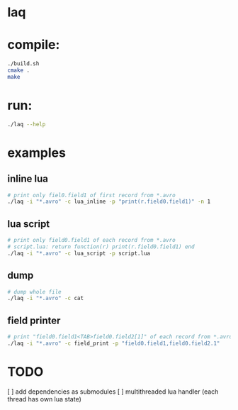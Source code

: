 laq
===

# compile:

```bash
./build.sh
cmake .
make
```

# run:

```bash
./laq --help
```

# examples
## inline lua

```bash
# print only fiel0.field1 of first record from *.avro
./laq -i "*.avro" -c lua_inline -p "print(r.field0.field1)" -n 1
```

## lua script

```bash
# print only field0.field1 of each record from *.avro
# script.lua: return function(r) print(r.field0.field1) end
./laq -i "*.avro" -c lua_script -p script.lua
```

## dump

```bash
# dump whole file
./laq -i "*.avro" -c cat
```

## field printer

```bash
# print "field0.field1<TAB>field0.field2[1]" of each record from *.avro
./laq -i "*.avro" -c field_print -p "field0.field1,field0.field2.1"
```

# TODO

[ ] add dependencies as submodules
[ ] multithreaded lua handler (each thread has own lua state)
